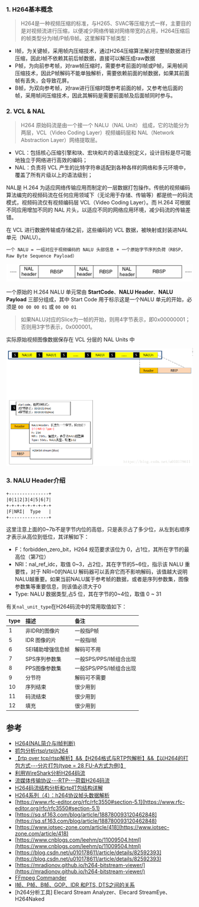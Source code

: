
### 1. H264基本概念

> H264是一种视频压缩的标准，与H265、SVAC等压缩方式一样，主要目的是对视频流进行压缩，以便减少网络传输对网络带宽的占用，H264压缩后的帧类型分为I帧/P帧/B帧。这里解释下帧类型：

- I帧，为关键帧，采用帧内压缩技术，通过H264压缩算法解对完整帧数据进行压缩，因此I帧不依赖其前后帧数据，直接可以解压成raw数据
- P帧，为向前参考帧，对raw帧压缩时，需要参考前面的I帧或P帧，采用帧间压缩技术，因此P帧解码不能单独解析，需要依赖前面的帧数据，如果其前面帧有丢失，会导致花屏。
- B帧，为双向参考帧，对raw进行压缩时既参考前面的帧，又参考他后面的帧，采用帧间压缩技术，因此其解码是需要前面帧及后面帧同时参与。

### 2. VCL & NAL

> H264 原始码流是由一个接一个 NALU（NAL Unit） 组成，它的功能分为两层，VCL（Video Coding Layer）视频编码层和 NAL（Network Abstraction Layer）网络提取层。

- VCL：包括核心压缩引擎和块、宏块和片的语法级别定义，设计目标是尽可能地独立于网络进行高效的编码；
- NAL：负责将 VCL 产生的比特字符串适配到各种各样的网络和多元环境中，覆盖了所有片级以上的语法级别；

NAL是 H.264 为适应网络传输应用而制定的一层数据打包操作。传统的视频编码算法编完的视频码流在任何应用领域下（无论用于存储、传输等）都是统一的码流模式，视频码流仅有视频编码层 VCL（Video Coding Layer）。而 H.264 可根据不同应用增加不同的 NAL 片头，以适应不同的网络应用环境，减少码流的传输差错。

在 VCL 进行数据传输或存储之前，这些编码的 VCL 数据，被映射或封装进NAL单元（NALU）。

`一个 NALU = 一组对应于视频编码的 NALU 头部信息 + 一个原始字节序列负荷（RBSP，Raw Byte Sequence Payload）`

![](assets/2326882-20210528153244460-2022572323.png)

一个原始的 H.264 NALU 单元常由 **StartCode**、**NALU Header**、**NALU Payload** 三部分组成，其中 Start Code 用于标示这是一个NALU 单元的开始，必须是 `00 00 00 01` 或 `00 00 01`

> 如果NALU对应的Slice为一帧的开始，则用4字节表示，即0x00000001；否则用3字节表示，0x000001。

实际原始视频图像数据保存在 VCL 分层的 NAL Units 中

![](assets/20180910172723797.png)

### 3. NALU Header介绍

```text
+---------------+
|0|1|2|3|4|5|6|7|
+-+-+-+-+-+-+-+-+
|F|NRI|  Type   |
+---------------+
```

这里注意上面的0~7b不是字节内位的高低，只是表示占了多少位，从左到右顺序才表示从高位到低位，其详解如下：

- F：forbidden_zero_bit，H264 规范要求该位为 0，占1位，其所在字节的最高位（第7位）
- NRI：nal_ref_idc，取值 0~3，占2位，其在字节的5~6位，指示该 NALU 重要性，对于 NRI=0的NALU 解码器可以丢弃它而不影响解码，该值越大说明NALU越重要。如果当前NALU属于参考帧的数据，或者是序列参数集，图像参数集等重要信息，则该值必须大于0
- Type: NALU 数据类型,占5 位，其在字节的0~4位，取值 0 ~ 31

有关`nal_unit_type`在H264码流中的常用取值如下：

| type | 描述              | 备注                    |
| :--- | :---------------- | :---------------------- |
| 1    | 非IDR的图像片     | 一般指P帧               |
| 5    | IDR 图像的片      | 一般指I帧               |
| 6    | SEI辅助增强信息帧 | 解码可不用              |
| 7    | SPS序列参数集     | 一般SPS/PPS/I帧组合出现 |
| 8    | PPS图像参数集     | 一般SPS/PPS/I帧组合出现 |
| 9    | 分节符            | 解码可不需要            |
| 10   | 序列结束          | 很少用到                |
| 11   | 码流结束          | 很少用到                |
| 12   | 填充              | 很少用到                |


## 参考

- [H264(NAL简介与I帧判断)](https://www.cnblogs.com/virusolf/p/5000107.html)
- [抓包分析rtsp\rtp\h264](https://blog.51cto.com/xutie/5461966)
- [【rtp over tcp/rtsp解析】&&【H264格式与RTP包解析】&&【以H264的打包方式---分片打包(type = 28 FU-A方式为例)】](https://www.cnblogs.com/iFrank/p/15434438.html)
- [利用WireShark分析H264码流](https://blog.csdn.net/qingkongyeyue/article/details/74155018)
- [流媒体传输协议---RTP---荷载H264码流](https://www.cnblogs.com/qing1991/p/10089743.html)
- [H264码流结构分析和rtp打包结构详解](https://www.cnblogs.com/lidabo/p/6553297.html)
- [H264系列（4）：h264协议帧头数据解析](https://blog.csdn.net/aflyeaglenku/article/details/53392294)
- [https://www.rfc-editor.org/rfc/rfc3550#section-5.1](https://www.rfc-editor.org/rfc/rfc3550#section-5.1)
- [https://sq.sf.163.com/blog/article/188780093120462848](https://sq.sf.163.com/blog/article/188780093120462848)
- [https://www.iotsec-zone.com/article/418](https://www.iotsec-zone.com/article/418)
- [https://www.cnblogs.com/leehm/p/11009504.html](https://www.cnblogs.com/leehm/p/11009504.html)
- [https://blog.csdn.net/u010178611/article/details/82592393](https://blog.csdn.net/u010178611/article/details/82592393)
- [https://mradionov.github.io/h264-bitstream-viewer/](https://mradionov.github.io/h264-bitstream-viewer/)
- [FFmpeg Commander](https://alfg.dev/ffmpeg-commander/)
- [I帧、P帧、B帧、GOP、IDR 和PTS, DTS之间的关系](https://www.cnblogs.com/yongdaimi/p/10676309.html#autoid-0-0-2)
- [h264分析工具] Elecard Stream Analyzer、Elecard StreamEye、H264Naked